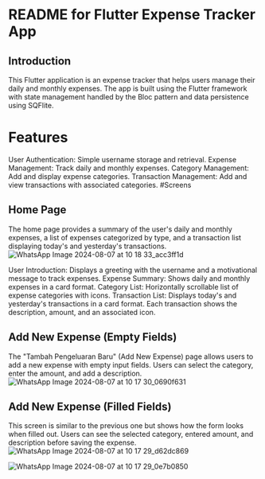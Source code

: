 # README for Flutter Expense Tracker App
## Introduction
This Flutter application is an expense tracker that helps users manage their daily and monthly expenses. The app is built using the Flutter framework with state management handled by the Bloc pattern and data persistence using SQFlite.

# Features
User Authentication: Simple username storage and retrieval.
Expense Management: Track daily and monthly expenses.
Category Management: Add and display expense categories.
Transaction Management: Add and view transactions with associated categories.
#Screens
## Home Page
The home page provides a summary of the user's daily and monthly expenses, a list of expenses categorized by type, and a transaction list displaying today's and yesterday's transactions.
![WhatsApp Image 2024-08-07 at 10 18 33_acc3ff1d](https://github.com/user-attachments/assets/97b1a4f6-0360-469f-8ca7-03fdd28d4a23)


User Introduction: Displays a greeting with the username and a motivational message to track expenses.
Expense Summary: Shows daily and monthly expenses in a card format.
Category List: Horizontally scrollable list of expense categories with icons.
Transaction List: Displays today's and yesterday's transactions in a card format. Each transaction shows the description, amount, and an associated icon.
## Add New Expense (Empty Fields)
The "Tambah Pengeluaran Baru" (Add New Expense) page allows users to add a new expense with empty input fields. Users can select the category, enter the amount, and add a description.
![WhatsApp Image 2024-08-07 at 10 17 30_0690f631](https://github.com/user-attachments/assets/9b6abbfe-484b-437f-9fc5-2b7e0059207c)

## Add New Expense (Filled Fields)
This screen is similar to the previous one but shows how the form looks when filled out. Users can see the selected category, entered amount, and description before saving the expense.
![WhatsApp Image 2024-08-07 at 10 17 29_d62dc869](https://github.com/user-attachments/assets/abee675b-7732-453d-9025-84d2f3f75bda)

![WhatsApp Image 2024-08-07 at 10 17 29_0e7b0850](https://github.com/user-attachments/assets/68c12d9f-db7b-4f1a-8f1c-2dd76d815270)
